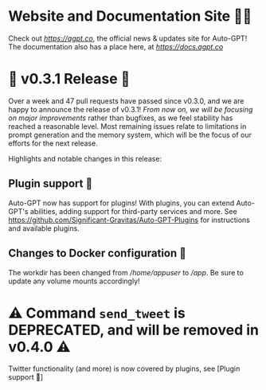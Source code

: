 # Website and Documentation Site 📰📖
Check out *https://agpt.co*, the official news & updates site for Auto-GPT!
The documentation also has a place here, at *https://docs.agpt.co*

# 🚀 v0.3.1 Release 🚀
Over a week and 47 pull requests have passed since v0.3.0, and we are happy to announce
the release of v0.3.1! *From now on, we will be focusing on major improvements* rather
than bugfixes, as we feel stability has reached a reasonable level. Most remaining
issues relate to limitations in prompt generation and the memory system, which will be
the focus of our efforts for the next release.

Highlights and notable changes in this release:

## Plugin support 🔌
Auto-GPT now has support for plugins! With plugins, you can extend Auto-GPT's abilities,
adding support for third-party services and more.
See https://github.com/Significant-Gravitas/Auto-GPT-Plugins for instructions and available plugins.

## Changes to Docker configuration 🐋
The workdir has been changed from */home/appuser* to */app*.
Be sure to update any volume mounts accordingly!

# ⚠️ Command `send_tweet` is DEPRECATED, and will be removed in v0.4.0 ⚠️
Twitter functionality (and more) is now covered by plugins, see [Plugin support 🔌]
